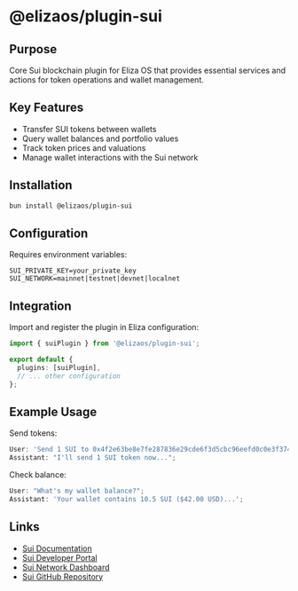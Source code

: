 # @elizaos/plugin-sui

## Purpose

Core Sui blockchain plugin for Eliza OS that provides essential services and actions for token operations and wallet management.

## Key Features

- Transfer SUI tokens between wallets
- Query wallet balances and portfolio values
- Track token prices and valuations
- Manage wallet interactions with the Sui network

## Installation

```bash
bun install @elizaos/plugin-sui
```

## Configuration

Requires environment variables:

```env
SUI_PRIVATE_KEY=your_private_key
SUI_NETWORK=mainnet|testnet|devnet|localnet
```

## Integration

Import and register the plugin in Eliza configuration:

```typescript
import { suiPlugin } from '@elizaos/plugin-sui';

export default {
  plugins: [suiPlugin],
  // ... other configuration
};
```

## Example Usage

Send tokens:

```typescript
User: 'Send 1 SUI to 0x4f2e63be8e7fe287836e29cde6f3d5cbc96eefd0c0e3f3747668faa2ae7324b0';
Assistant: "I'll send 1 SUI token now...";
```

Check balance:

```typescript
User: "What's my wallet balance?";
Assistant: 'Your wallet contains 10.5 SUI ($42.00 USD)...';
```

## Links

- [Sui Documentation](https://docs.sui.io/)
- [Sui Developer Portal](https://sui.io/developers)
- [Sui Network Dashboard](https://suiscan.xyz/)
- [Sui GitHub Repository](https://github.com/MystenLabs/sui)
